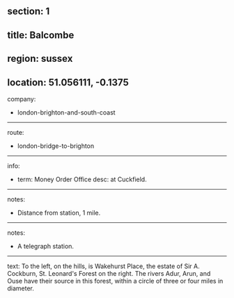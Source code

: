 section: 1
----
title: Balcombe
----
region: sussex
----
location: 51.056111, -0.1375
----
company:
- london-brighton-and-south-coast
----
route:
- london-bridge-to-brighton
----
info:
- term: Money Order Office
  desc: at Cuckfield.
----
notes:
- Distance from station, 1 mile.
----
notes:
- A telegraph station.
----
text: To the left, on the hills, is Wakehurst Place, the estate of Sir A. Cockburn, St. Leonard's Forest on the right. The rivers Adur, Arun, and Ouse have their source in this forest, within a circle of three or four miles in diameter.
